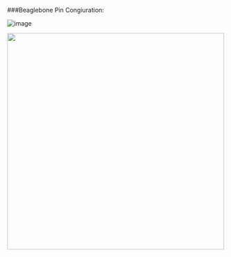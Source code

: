 ###Beaglebone Pin Congiuration:

![image](http://beagleboard.org/static/images/cape-headers.png)

<img src="http://beagleboard.org/static/images/cape-headers.png" width="500px" height="500px">

